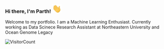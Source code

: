 ### Hi there, I'm Parth! <img src="https://github.com/ShiviBhatt/IconsRepo/blob/master/Hi.gif" width="30px">

Welcome to my portfolio. I am a Machine Learning Enthusiast.
Currently working as Data Scinece Research Assistant at Northeastern University and Ocean Genome Legacy


![VisitorCount](https://profile-counter.glitch.me/{shahparth0007}/count.svg)
